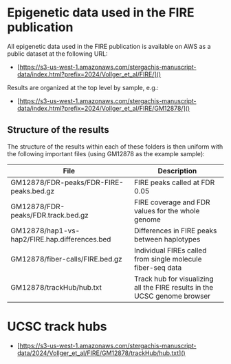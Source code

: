# Epigenetic data used in the FIRE publication

All epigenetic data used in the FIRE publication is available on AWS as a public dataset at the following URL:

- [https://s3-us-west-1.amazonaws.com/stergachis-manuscript-data/index.html?prefix=2024/Vollger_et_al/FIRE/]()

Results are organized at the top level by sample, e.g.:

- [https://s3-us-west-1.amazonaws.com/stergachis-manuscript-data/index.html?prefix=2024/Vollger_et_al/FIRE/GM12878/]()

## Structure of the results

The structure of the results within each of these folders is then uniform with the following important files (using GM12878 as the example sample):

| File                                          | Description                                                               |
| --------------------------------------------- | ------------------------------------------------------------------------- |
| GM12878/FDR-peaks/FDR-FIRE-peaks.bed.gz       | FIRE peaks called at FDR 0.05                                             |
| GM12878/FDR-peaks/FDR.track.bed.gz            | FIRE coverage and FDR values for the whole genome                         |
| GM12878/hap1-vs-hap2/FIRE.hap.differences.bed | Differences in FIRE peaks between haplotypes                              |
| GM12878/fiber-calls/FIRE.bed.gz               | Individual FIREs called from single molecule fiber-seq data               |
| GM12878/trackHub/hub.txt                      | Track hub for visualizing all the FIRE results in the UCSC genome browser |

# UCSC track hubs

- [https://s3-us-west-1.amazonaws.com/stergachis-manuscript-data/2024/Vollger_et_al/FIRE/GM12878/trackHub/hub.txt]()
